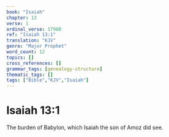 ```yaml
---
book: "Isaiah"
chapter: 13
verse: 1
ordinal_verse: 17908
ref: "Isaiah 13:1"
translation: "KJV"
genre: "Major Prophet"
word_count: 12
topics: []
cross_references: []
grammar_tags: [genealogy-structure]
thematic_tags: []
tags: ["Bible","KJV","Isaiah"]
---
```


# Isaiah 13:1

The burden of Babylon, which Isaiah the son of Amoz did see.
